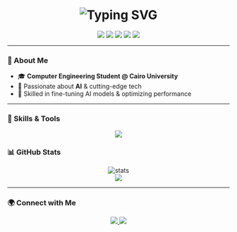 <h1 align="center">
  <img src="https://readme-typing-svg.demolab.com?font=Fira+Code&size=30&pause=1000&center=true&vCenter=true&width=600&lines=Hey+there+%F0%9F%91%8B;I'm+Mohamed!;AI+Engineer+%F0%9F%A7%91%E2%80%8D%F0%9F%92%BB;Let's+Build+Something+Epic+%F0%9F%9A%80" alt="Typing SVG" />
</h1>

<p align="center">
  <img src="https://img.shields.io/badge/-Python-3776AB?style=for-the-badge&logo=python&logoColor=white">
  <img src="https://img.shields.io/badge/-C-00599C?style=for-the-badge&logo=c&logoColor=white">
  <img src="https://img.shields.io/badge/-C++-00599C?style=for-the-badge&logo=c%2B%2B&logoColor=white">
  <img src="https://img.shields.io/badge/-Java-007396?style=for-the-badge&logo=java&logoColor=white">
  <img src="https://img.shields.io/badge/-JavaScript-F7DF1E?style=for-the-badge&logo=javascript&logoColor=black">
</p>

---

### 🚀 About Me

- 🎓 **Computer Engineering Student @ Cairo University**
- 🤖 Passionate about **AI** & cutting-edge tech
- 🎯 Skilled in fine-tuning AI models & optimizing performance

---

### 🧠 Skills & Tools

<p align="center">
  <img src="https://skillicons.dev/icons?i=python,pandas,numpy,seaborn,scikit-learn,c,cpp,java,js,react,nodejs,express,git,linux,arduino,tensorflow,keras,pytorch,openvino&theme=dark" />
</p>

### 📊 GitHub Stats

<p align="center">
  <img src="https://github-readme-stats.vercel.app/api?username=Mohamed-Ashraf273&show_icons=true&theme=radical" alt="stats" />
  <br>
  <img src="https://github-readme-streak-stats.herokuapp.com/?user=Mohamed-Ashraf273&theme=radical" />
</p>


---

### 🌍 Connect with Me

<p align="center">
  <a href="https://www.linkedin.com/in/mohamed-ashraf-65ab91243">
    <img src="https://img.shields.io/badge/-LinkedIn-0077B5?style=for-the-badge&logo=linkedin&logoColor=white">
  </a>
  <a href="mailto:ma2736666@gmail.com">
    <img src="https://img.shields.io/badge/-Gmail-D14836?style=for-the-badge&logo=gmail&logoColor=white">
  </a>
</p>
